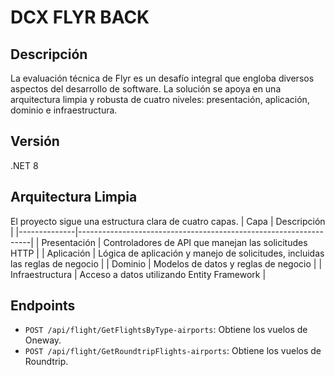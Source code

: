 # DCX FLYR BACK

## Descripción
La evaluación técnica de Flyr es un desafío integral que engloba diversos aspectos del desarrollo de software. La solución se apoya en una arquitectura limpia y robusta de cuatro niveles: presentación, aplicación, dominio e infraestructura. 

## Versión
.NET 8

## Arquitectura Limpia
El proyecto sigue una estructura clara de cuatro capas.
| Capa         | Descripción                                                      |
|--------------|------------------------------------------------------------------|
| Presentación | Controladores de API que manejan las solicitudes HTTP            |
| Aplicación   | Lógica de aplicación y manejo de solicitudes, incluidas las reglas de negocio |
| Dominio      | Modelos de datos y reglas de negocio                              |
| Infraestructura        | Acceso a datos utilizando Entity Framework                        |

## Endpoints
- `POST /api/flight/GetFlightsByType-airports`: Obtiene los vuelos de Oneway.
- `POST /api/flight/GetRoundtripFlights-airports`: Obtiene los vuelos de Roundtrip.
